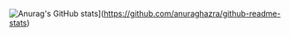 ![Anurag's GitHub stats](https://github-readme-stats.vercel.app/api?username=steola6564&count_private=true)](https://github.com/anuraghazra/github-readme-stats)
